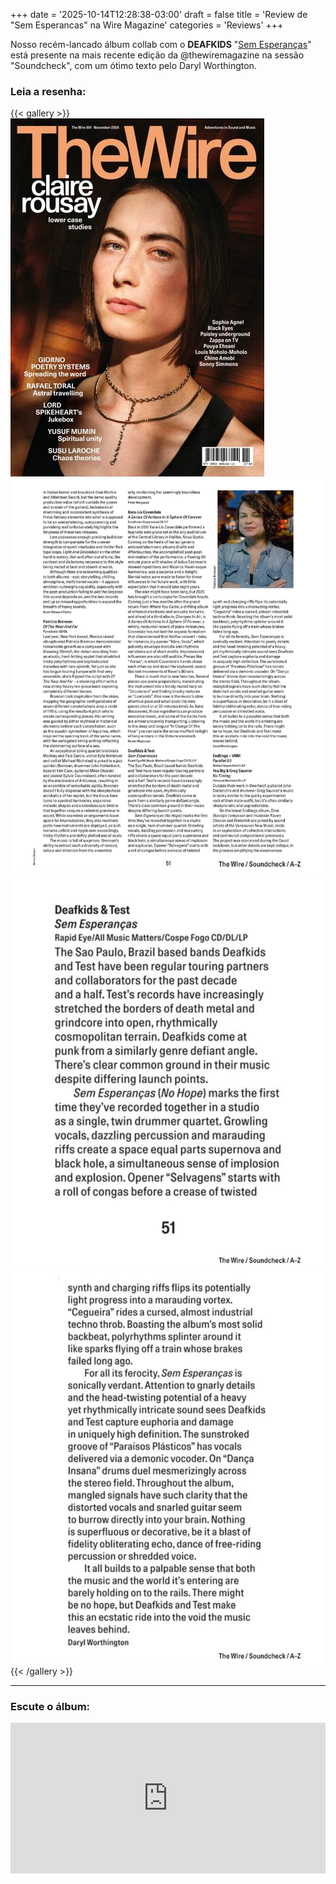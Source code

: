 +++
date = '2025-10-14T12:28:38-03:00'
draft = false
title = 'Review de "Sem Esperancas" na Wire Magazine'
categories = 'Reviews'
+++

Nosso recém-lancado álbum collab com o **DEAFKIDS** "[Sem Esperanças](https://testgrind.bandcamp.com/album/sem-esperan-as)" está presente na mais recente edição da @thewiremagazine na sessão "Soundcheck", com um ótimo texto pelo Daryl Worthington.

<!--more-->

### Leia a resenha:

{{< gallery >}}
<img src="featured.jpg" class="grid-w50 md:grid-w33 xl:grid-w25" />
<img src="test-wire-review-01.jpg" class="grid-w50 md:grid-w33 xl:grid-w25" />
<img src="test-wire-review-02.jpg" class="grid-w50 md:grid-w33 xl:grid-w25" />
<img src="test-wire-review-03.jpg" class="grid-w50 md:grid-w33 xl:grid-w25" />
{{< /gallery >}}

---

### Escute o álbum:

<div style="max-width: 100%">
  <div style="left: 0; width: 100%; height: 241px; position: relative">
    <iframe
      src="https://bandcamp.com/EmbeddedPlayer/album=1880855551/size=large/bgcol=ffffff/linkcol=333333/artwork=small/transparent=true/"
      style="
        top: 0;
        left: 0;
        width: 100%;
        height: 100%;
        position: absolute;
        border: 0;
      "
      allowfullscreen
    ></iframe>
  </div>
</div>

